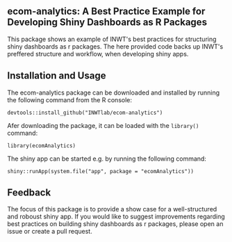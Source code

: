 ## ecom-analytics: A Best Practice Example for Developing Shiny Dashboards as R Packages

This package shows an example of INWT's best practices for structuring shiny dashboards as r packages. 
The here provided code backs up INWT's preffered structure and workflow, when developing shiny apps. 

## Installation and Usage

The ecom-analytics package can be downloaded and installed by running the following
command from the R console:

```
devtools::install_github("INWTlab/ecom-analytics")
```

Afer downloading the package, it can be loaded with the `library()` command:

```
library(ecomAnalytics)
```

The shiny app can be started e.g. by running the following command:

```
shiny::runApp(system.file("app", package = "ecomAnalytics"))
```


## Feedback

The focus of this package is to provide a show case for a well-structured and roboust shiny app. 
If you would like to suggest improvements regarding best practices on building shiny dashboards as r packages, please open an issue or create a pull request. 
